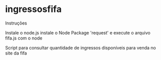 ingressosfifa
=============

Instruções

Instale o node.js
instale o Node Package 'request'
e execute o arquivo fifa.js com o node

Script para consultar quantidade de ingressos disponíveis para venda no site da fifa
